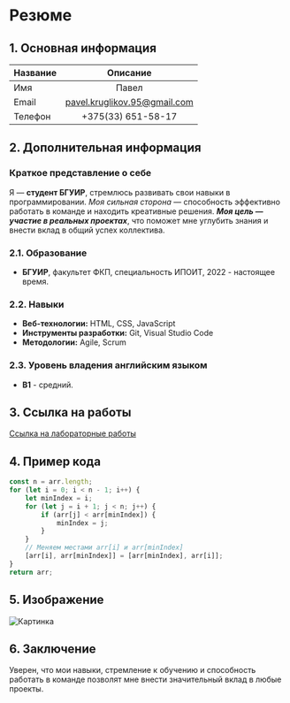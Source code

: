 # Резюме
## 1. Основная информация
| Название         | Описание                       |
|------------------|:------------------------------:|
| Имя              | Павел                            |
| Email            | pavel.kruglikov.95@gmail.com                |
| Телефон          | +375(33) 651-58-17             |

## 2. Дополнительная информация
### Краткое представление о себе
Я — **студент БГУИР**, стремлюсь развивать свои навыки в программировании. *Моя сильная сторона* — способность эффективно работать в команде и находить креативные решения. ***Моя цель — участие в реальных проектах***, что поможет мне углубить знания и внести вклад в общий успех коллектива. 

### 2.1. Образование
- **БГУИР**, факультет ФКП, специальность ИПОИТ, 2022 - настоящее время.
### 2.2. Навыки
- **Веб-технологии:** HTML, CSS, JavaScript
- **Инструменты разработки:** Git, Visual Studio Code 
- **Методологии:** Agile, Scrum
### 2.3. Уровень владения английским языком
- **B1** - средний.

## 3. Ссылка на работы
[Ссылка на лабораторные работы](https://github.com/Pavel-Kruglikov/EVT)

## 4. Пример кода
```javascript
const n = arr.length;
for (let i = 0; i < n - 1; i++) {
    let minIndex = i;
    for (let j = i + 1; j < n; j++) {
        if (arr[j] < arr[minIndex]) {
            minIndex = j;
        }
    }
    // Меняем местами arr[i] и arr[minIndex]
    [arr[i], arr[minIndex]] = [arr[minIndex], arr[i]];
}
return arr;
```
## 5. Изображение 
![Картинка](https://media.istockphoto.com/id/483724081/ru/%D1%84%D0%BE%D1%82%D0%BE/yosemite-%D0%B4%D0%BE%D0%BB%D0%B8%D0%BD%D0%B0-%D0%BF%D0%B5%D0%B9%D0%B7%D0%B0%D0%B6-%D0%B8-%D1%80%D0%B5%D0%BA%D1%83-%D0%BA%D0%B0%D0%BB%D0%B8%D1%84%D0%BE%D1%80%D0%BD%D0%B8%D1%8F.jpg?s=612x612&w=0&k=20&c=oKsAlidr7w2RtEHncxdDQ1DVymhrK2ytTfQ_7HJiYHY= "красота")

## 6. Заключение

Уверен, что мои навыки, стремление к обучению и способность работать в команде позволят мне внести значительный вклад в любые проекты.
